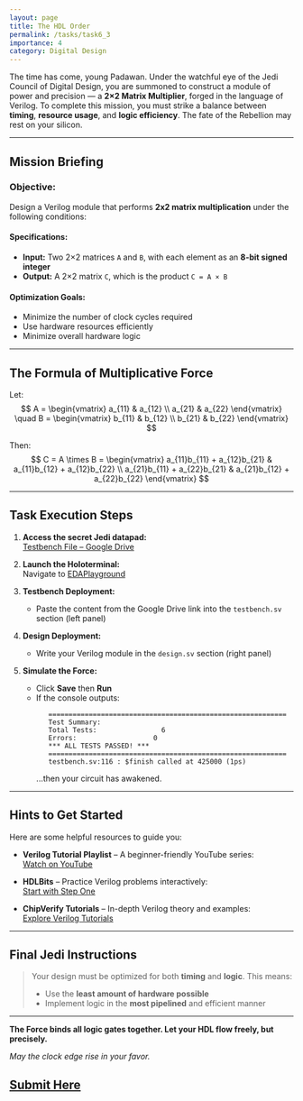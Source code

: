 ```yaml
---
layout: page
title: The HDL Order
permalink: /tasks/task6_3
importance: 4
category: Digital Design
---
```


The time has come, young Padawan. Under the watchful eye of the Jedi Council of Digital Design, you are summoned to construct a module of power and precision — a **2×2 Matrix Multiplier**, forged in the language of Verilog. To complete this mission, you must strike a balance between **timing**, **resource usage**, and **logic efficiency**. The fate of the Rebellion may rest on your silicon.

---

## Mission Briefing

### Objective:
Design a Verilog module that performs **2x2 matrix multiplication** under the following conditions:

#### Specifications:
- **Input:** Two 2×2 matrices `A` and `B`, with each element as an **8-bit signed integer**
- **Output:** A 2×2 matrix `C`, which is the product `C = A × B`

#### Optimization Goals:
- Minimize the number of clock cycles required
- Use hardware resources efficiently
- Minimize overall hardware logic

---

## The Formula of Multiplicative Force

Let:
$$
A = \begin{vmatrix}
a_{11} & a_{12} \\
a_{21} & a_{22}
\end{vmatrix}
\quad
B = \begin{vmatrix}
b_{11} & b_{12} \\
b_{21} & b_{22}
\end{vmatrix}
$$

Then:
$$
C = A \times B = \begin{vmatrix}
a_{11}b_{11} + a_{12}b_{21} & a_{11}b_{12} + a_{12}b_{22} \\
a_{21}b_{11} + a_{22}b_{21} & a_{21}b_{12} + a_{22}b_{22}
\end{vmatrix}
$$

---

## Task Execution Steps

1. **Access the secret Jedi datapad:**  
   [Testbench File – Google Drive](https://drive.google.com/drive/folders/1RF4yw-MRR_ZKoP1AoHSOtmx7msi20Z3P)

2. **Launch the Holoterminal:**  
   Navigate to [EDAPlayground](https://www.edaplayground.com)

3. **Testbench Deployment:**
   - Paste the content from the Google Drive link into the `testbench.sv` section (left panel)

4. **Design Deployment:**
   - Write your Verilog module in the `design.sv` section (right panel)

5. **Simulate the Force:**
   - Click **Save** then **Run**
   - If the console outputs:
     ```
        ===========================================================
        Test Summary:
        Total Tests:                6
        Errors:                   0
        *** ALL TESTS PASSED! ***
        ===========================================================
        testbench.sv:116 : $finish called at 425000 (1ps)
     ```
     ...then your circuit has awakened.

---

## Hints to Get Started

Here are some helpful resources to guide you:

- **Verilog Tutorial Playlist** – A beginner-friendly YouTube series:  
  [Watch on YouTube](https://youtube.com/playlist?list=PL_3xKnVkfI2itQhCyfnamNYSCHd2KHi4k&si=7ooalEkESzB64Wqo)

- **HDLBits** – Practice Verilog problems interactively:  
  [Start with Step One](https://hdlbits.01xz.net/wiki/Step_one)

- **ChipVerify Tutorials** – In-depth Verilog theory and examples:  
  [Explore Verilog Tutorials](https://www.chipverify.com/tutorials/verilog)

---

## Final Jedi Instructions

> Your design must be optimized for both **timing** and **logic**.
> This means:
> - Use the **least amount of hardware possible**
> - Implement logic in the **most pipelined** and efficient manner

---

**The Force binds all logic gates together. Let your HDL flow freely, but precisely.**

_May the clock edge rise in your favor._

## [Submit Here](https://forms.gle/o7KpTTQKPNxvDX7XA)